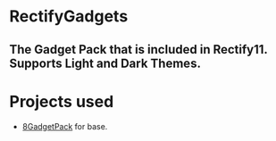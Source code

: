 # RectifyGadgets

## The Gadget Pack that is included in Rectify11. Supports Light and Dark Themes.

# Projects used
 - [8GadgetPack](https://8gadgetpack.net/) for base.
 
